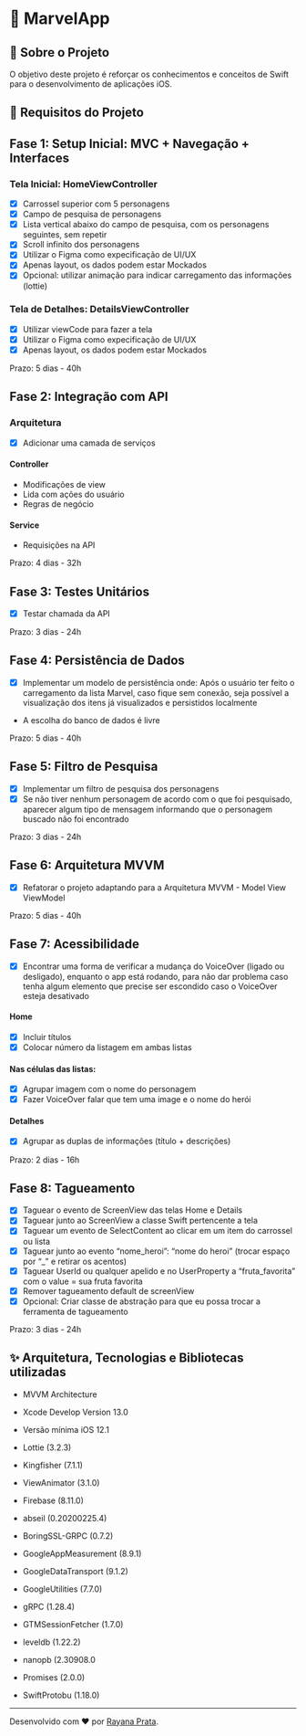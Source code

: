 
# 📱 MarvelApp

## 📄 Sobre o Projeto

O objetivo deste projeto é reforçar os conhecimentos e conceitos de Swift para o desenvolvimento de aplicações iOS.

## 📌 Requisitos do Projeto

## Fase 1: Setup Inicial: MVC + Navegação + Interfaces

### Tela Inicial: HomeViewController

- [x] Carrossel superior com 5 personagens
- [x] Campo de pesquisa de personagens
- [x] Lista vertical abaixo do campo de pesquisa, com os personagens seguintes, sem repetir
- [x] Scroll infinito dos personagens
- [x] Utilizar o Figma como expecificação de UI/UX
- [x] Apenas layout, os dados podem estar Mockados
- [x] Opcional: utilizar animação para indicar carregamento das informações (lottie)

### Tela de Detalhes: DetailsViewController

- [x] Utilizar viewCode para fazer a tela
- [x] Utilizar o Figma como expecificação de UI/UX
- [x] Apenas layout, os dados podem estar Mockados

Prazo: 5 dias - 40h

## Fase 2: Integração com API

### Arquitetura

- [x] Adicionar uma camada de serviços

#### Controller
- Modificações de view
- Lida com ações do usuário
- Regras de negócio

#### Service
- Requisições na API

Prazo: 4 dias - 32h

## Fase 3: Testes Unitários

- [x] Testar chamada da API

Prazo: 3 dias - 24h

## Fase 4: Persistência de Dados

- [x] Implementar um modelo de persistência onde: Após o usuário ter feito o carregamento da lista Marvel, caso fique sem conexão, seja possível a visualização dos itens já visualizados e persistidos localmente
- A escolha do banco de dados é livre

Prazo: 5 dias - 40h

## Fase 5: Filtro de Pesquisa

- [x] Implementar um filtro de pesquisa dos personagens
- [x] Se não tiver nenhum personagem de acordo com o que foi pesquisado, aparecer algum tipo de mensagem informando que o personagem buscado não foi encontrado

Prazo: 3 dias - 24h

## Fase 6: Arquitetura MVVM

- [x] Refatorar o projeto adaptando para a Arquitetura MVVM - Model View ViewModel

Prazo: 5 dias - 40h

## Fase 7: Acessibilidade

- [x] Encontrar uma forma de verificar a mudança do VoiceOver (ligado ou desligado), enquanto o app está rodando, para não dar problema caso tenha algum elemento que precise ser escondido caso o VoiceOver esteja desativado

#### Home
- [x] Incluir títulos
- [x] Colocar número da listagem em ambas listas

#### Nas células das listas:
- [x] Agrupar imagem com o nome do personagem
- [x] Fazer VoiceOver falar que tem uma image e o nome do herói

#### Detalhes
- [x] Agrupar as duplas de informações (título + descrições)

Prazo: 2 dias - 16h

## Fase 8: Tagueamento

- [x] Taguear o evento de ScreenView das telas Home e Details
- [x] Taguear junto ao ScreenView a classe Swift pertencente a tela
- [x] Taguear um evento de SelectContent ao clicar em um item do carrossel ou lista
- [x] Taguear junto ao evento “nome_heroi”: “nome do heroi” (trocar espaço por “_” e retirar os acentos)
- [x] Taguear UserId ou qualquer apelido e no UserProperty a “fruta_favorita” com o value = sua fruta favorita
- [x] Remover tagueamento default de screenView
- [x] Opcional: Criar classe de abstração para que eu possa trocar a ferramenta de tagueamento

Prazo: 3 dias - 24h

## ✨ Arquitetura, Tecnologias e Bibliotecas utilizadas

- MVVM Architecture

- Xcode Develop Version 13.0
- Versão mínima iOS 12.1

- Lottie (3.2.3)
- Kingfisher (7.1.1)
- ViewAnimator (3.1.0)
- Firebase (8.11.0)

- abseil (0.20200225.4)
- BoringSSL-GRPC (0.7.2)
- GoogleAppMeasurement (8.9.1)
- GoogleDataTransport (9.1.2)
- GoogleUtilities (7.7.0)
- gRPC (1.28.4)
- GTMSessionFetcher (1.7.0)
- leveldb (1.22.2)
- nanopb (2.30908.0
- Promises (2.0.0)
- SwiftProtobu (1.18.0)

---

Desenvolvido com ❤️ por [Rayana Prata](https://www.linkedin.com/in/rayanaprata).
